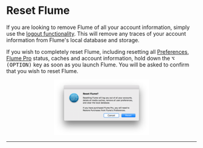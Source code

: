 # Reset Flume

If you are looking to remove Flume of all your account information, simply use the [logout functionality](/getstarted/login.md). This will remove any traces of your account information from Flume's local database and storage.

If you wish to completely reset Flume, including resetting all [Preferences](/preferences/README.md), [Flume Pro](/preferences/flumepro.md) status, caches and account information, hold down the <kbd>⌥ (OPTION)</kbd> key as soon as you launch Flume. You will be asked to confirm that you wish to reset Flume.

<p style="text-align: center; margin-top: 1em;"><img src="/misc/assets/reset.png" width="50%" height="50%" /> </p>

<hr />